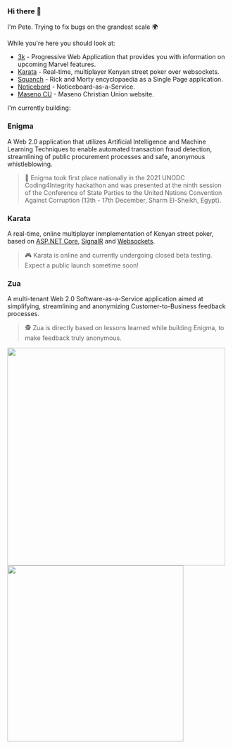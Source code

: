 ### Hi there 👋

I'm Pete. Trying to fix bugs on the grandest scale 🌍

While you're here you should look at:
- [3k](https://3k.netlify.app) - Progressive Web Application that provides you with information on upcoming Marvel features.
- [Karata](https://karatagame.herokuapp.com) - Real-time, multiplayer Kenyan street poker over websockets.
- [Squanch](https://squanch.netlify.app) - Rick and Morty encyclopaedia as a Single Page application.
- [Noticebord](https://noticebord.herokuapp.com) - Noticeboard-as-a-Service.
- [Maseno CU](https://masenocu.org) - Maseno Christian Union website.

I'm currently building:

### Enigma  

A Web 2.0 application that utilizes Artificial Intelligence and Machine Learning Techniques to enable automated transaction fraud detection, streamlining of public procurement processes and safe, anonymous whistleblowing.

> 🥇 Enigma took first place nationally in the 2021 UNODC Coding4Integrity hackathon and was presented at the ninth session of the Conference of State Parties to the United Nations Convention Against Corruption (13th - 17th December, Sharm El-Sheikh, Egypt).

### Karata

A real-time, online multiplayer inmplementation of Kenyan street poker, based on [ASP.NET Core](https://asp.net), [SignalR](https://signalr.net) and [Websockets](https://developer.mozilla.org/en-US/docs/Web/API/WebSockets_API).

> 🎮 Karata is online and currently undergoing closed beta testing. Expect a public launch sometime soon!

### Zua

A multi-tenant Web 2.0 Software-as-a-Service application aimed at simplifying, streamlining and anonymizing Customer-to-Business feedback processes.

> 🕵️ Zua is directly based on lessons learned while building Enigma, to make feedback truly anonymous.



<p>
  <img width="495px" align="left" src="https://github-readme-stats.vercel.app/api?username=sixpeteunder&theme=gotham&count_private=true&show_icons=true" />
  <img width="400px" align="left" src="https://github-readme-stats.vercel.app/api/top-langs/?username=sixpeteunder&theme=gotham&hide=css,html&layout=compact" />
</p>
